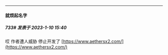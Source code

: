 

*****

####  就烦起名字  
##### 733#       发表于 2023-1-10 15:40

哎 作者遭人威胁 停止开发了
[https://www.aethersx2.com/](https://www.aethersx2.com/)


